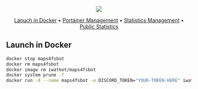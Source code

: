 <div align="center" markdown>
<img src="https://github.com/user-attachments/assets/62cd4824-ab72-42f4-af54-0bc70e00dd00">
</a>

<p align="center">
    <a href="#launch-in-docker">Lanuch in Docker</a> •
    <a href="https://manage.maps4fs.xyz/">Portainer Management</a> •
    <a href="https://stats.maps4fs.xyz/">Statistics Management</a> •
    <a href="https://stats.maps4fs.xyz/public/dashboard/f8defe6a-09db-4db1-911f-b6b02075d4b2">Public Statistics</a>
</p>
</div>

## Launch in Docker

```bash
docker stop maps4fsbot
docker rm maps4fsbot
docker image rm iwatkot/maps4fsbot
docker system prune -f
docker run -d --name maps4fsbot -e DISCORD_TOKEN="YOUR-TOKEN-HERE" iwatkot/maps4fsbot
```